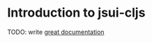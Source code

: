 # Introduction to jsui-cljs

TODO: write [great documentation](http://jacobian.org/writing/great-documentation/what-to-write/)
